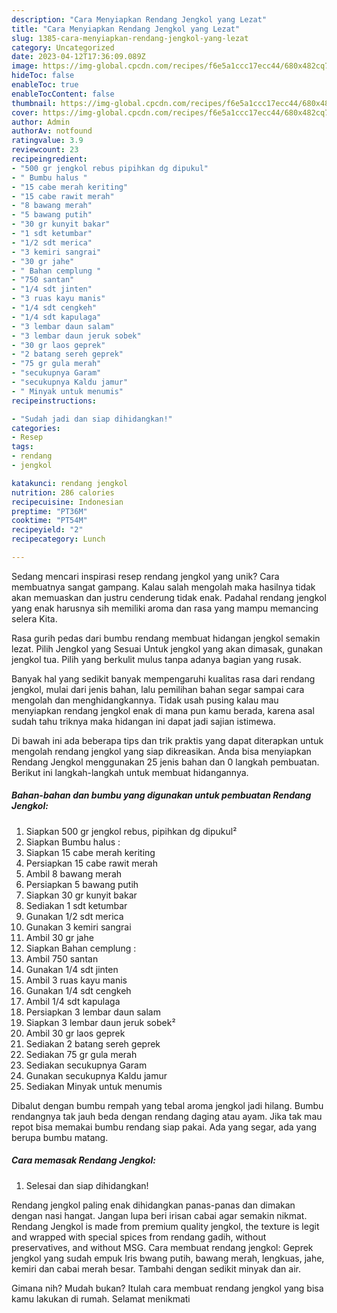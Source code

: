 ```yaml
---
description: "Cara Menyiapkan Rendang Jengkol yang Lezat"
title: "Cara Menyiapkan Rendang Jengkol yang Lezat"
slug: 1385-cara-menyiapkan-rendang-jengkol-yang-lezat
category: Uncategorized
date: 2023-04-12T17:36:09.089Z
image: https://img-global.cpcdn.com/recipes/f6e5a1ccc17ecc44/680x482cq70/rendang-jengkol-foto-resep-utama.jpg
hideToc: false
enableToc: true
enableTocContent: false
thumbnail: https://img-global.cpcdn.com/recipes/f6e5a1ccc17ecc44/680x482cq70/rendang-jengkol-foto-resep-utama.jpg
cover: https://img-global.cpcdn.com/recipes/f6e5a1ccc17ecc44/680x482cq70/rendang-jengkol-foto-resep-utama.jpg
author: Admin
authorAv: notfound
ratingvalue: 3.9
reviewcount: 23
recipeingredient:
- "500 gr jengkol rebus pipihkan dg dipukul"
- " Bumbu halus "
- "15 cabe merah keriting"
- "15 cabe rawit merah"
- "8 bawang merah"
- "5 bawang putih"
- "30 gr kunyit bakar"
- "1 sdt ketumbar"
- "1/2 sdt merica"
- "3 kemiri sangrai"
- "30 gr jahe"
- " Bahan cemplung "
- "750 santan"
- "1/4 sdt jinten"
- "3 ruas kayu manis"
- "1/4 sdt cengkeh"
- "1/4 sdt kapulaga"
- "3 lembar daun salam"
- "3 lembar daun jeruk sobek"
- "30 gr laos geprek"
- "2 batang sereh geprek"
- "75 gr gula merah"
- "secukupnya Garam"
- "secukupnya Kaldu jamur"
- " Minyak untuk menumis"
recipeinstructions:

- "Sudah jadi dan siap dihidangkan!"
categories:
- Resep
tags:
- rendang
- jengkol

katakunci: rendang jengkol 
nutrition: 286 calories
recipecuisine: Indonesian
preptime: "PT36M"
cooktime: "PT54M"
recipeyield: "2"
recipecategory: Lunch

---
```





Sedang mencari inspirasi resep rendang jengkol yang unik? Cara membuatnya sangat gampang. Kalau salah mengolah maka hasilnya tidak akan memuaskan dan justru cenderung tidak enak. Padahal rendang jengkol yang enak harusnya sih memiliki aroma dan rasa yang mampu memancing selera Kita.





Rasa gurih pedas dari bumbu rendang membuat hidangan jengkol semakin lezat. Pilih Jengkol yang Sesuai Untuk jengkol yang akan dimasak, gunakan jengkol tua. Pilih yang berkulit mulus tanpa adanya bagian yang rusak.

Banyak hal yang sedikit banyak mempengaruhi kualitas rasa dari rendang jengkol, mulai dari jenis bahan, lalu pemilihan bahan segar sampai cara mengolah dan menghidangkannya. Tidak usah pusing kalau mau menyiapkan rendang jengkol enak di mana pun kamu berada, karena asal sudah tahu triknya maka hidangan ini dapat jadi sajian istimewa.






Di bawah ini ada beberapa tips dan trik praktis yang dapat diterapkan untuk mengolah rendang jengkol yang siap dikreasikan. Anda bisa menyiapkan Rendang Jengkol menggunakan 25 jenis bahan dan 0 langkah pembuatan. Berikut ini langkah-langkah untuk membuat hidangannya.

<!--inarticleads1-->

##### Bahan-bahan dan bumbu yang digunakan untuk pembuatan Rendang Jengkol:

1. Siapkan 500 gr jengkol rebus, pipihkan dg dipukul²
1. Siapkan  Bumbu halus :
1. Siapkan 15 cabe merah keriting
1. Persiapkan 15 cabe rawit merah
1. Ambil 8 bawang merah
1. Persiapkan 5 bawang putih
1. Siapkan 30 gr kunyit bakar
1. Sediakan 1 sdt ketumbar
1. Gunakan 1/2 sdt merica
1. Gunakan 3 kemiri sangrai
1. Ambil 30 gr jahe
1. Siapkan  Bahan cemplung :
1. Ambil 750 santan
1. Gunakan 1/4 sdt jinten
1. Ambil 3 ruas kayu manis
1. Gunakan 1/4 sdt cengkeh
1. Ambil 1/4 sdt kapulaga
1. Persiapkan 3 lembar daun salam
1. Siapkan 3 lembar daun jeruk sobek²
1. Ambil 30 gr laos geprek
1. Sediakan 2 batang sereh geprek
1. Sediakan 75 gr gula merah
1. Sediakan secukupnya Garam
1. Gunakan secukupnya Kaldu jamur
1. Sediakan  Minyak untuk menumis


Dibalut dengan bumbu rempah yang tebal aroma jengkol jadi hilang. Bumbu rendangnya tak jauh beda dengan rendang daging atau ayam. Jika tak mau repot bisa memakai bumbu rendang siap pakai. Ada yang segar, ada yang berupa bumbu matang. 

<!--inarticleads2-->

##### Cara memasak Rendang Jengkol:


1. Selesai dan siap dihidangkan!

Rendang jengkol paling enak dihidangkan panas-panas dan dimakan dengan nasi hangat. Jangan lupa beri irisan cabai agar semakin nikmat. Rendang Jengkol is made from premium quality jengkol, the texture is legit and wrapped with special spices from rendang gadih, without preservatives, and without MSG. Cara membuat rendang jengkol: Geprek jengkol yang sudah empuk Iris bwang putih, bawang merah, lengkuas, jahe, kemiri dan cabai merah besar. Tambahi dengan sedikit minyak dan air. 

Gimana nih? Mudah bukan? Itulah cara membuat rendang jengkol yang bisa kamu lakukan di rumah. Selamat menikmati
